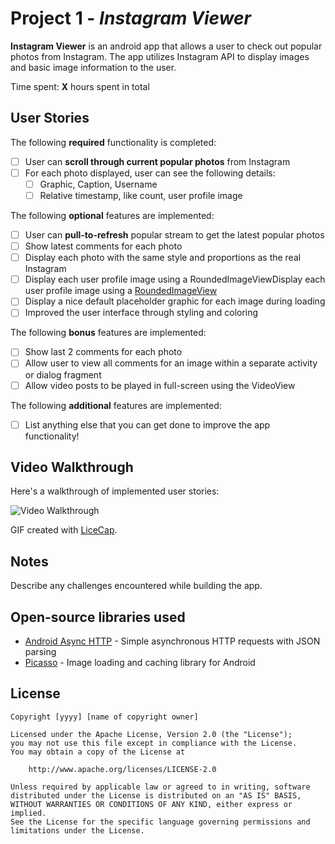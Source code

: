 # Project 1 - *Instagram Viewer*

**Instagram Viewer** is an android app that allows a user to check out popular photos from Instagram. The app utilizes Instagram API to display images and basic image information to the user.

Time spent: **X** hours spent in total

## User Stories

The following **required** functionality is completed:

* [ ] User can **scroll through current popular photos** from Instagram
* [ ] For each photo displayed, user can see the following details:
  * [ ] Graphic, Caption, Username
  * [ ] Relative timestamp, like count, user profile image

The following **optional** features are implemented:

* [ ] User can **pull-to-refresh** popular stream to get the latest popular photos
* [ ] Show latest comments for each photo
* [ ] Display each photo with the same style and proportions as the real Instagram
* [ ] Display each user profile image using a RoundedImageViewDisplay each user profile image using a [RoundedImageView](https://github.com/vinc3m1/RoundedImageView)
* [ ] Display a nice default placeholder graphic for each image during loading
* [ ] Improved the user interface through styling and coloring

The following **bonus** features are implemented:

* [ ] Show last 2 comments for each photo
* [ ] Allow user to view all comments for an image within a separate activity or dialog fragment
* [ ] Allow video posts to be played in full-screen using the VideoView

The following **additional** features are implemented:

* [ ] List anything else that you can get done to improve the app functionality!

## Video Walkthrough 

Here's a walkthrough of implemented user stories:

<img src='http://i.imgur.com/link/to/your/gif/file.gif' title='Video Walkthrough' width='' alt='Video Walkthrough' />

GIF created with [LiceCap](http://www.cockos.com/licecap/).

## Notes

Describe any challenges encountered while building the app.

## Open-source libraries used

- [Android Async HTTP](https://github.com/loopj/android-async-http) - Simple asynchronous HTTP requests with JSON parsing
- [Picasso](http://square.github.io/picasso/) - Image loading and caching library for Android

## License

    Copyright [yyyy] [name of copyright owner]

    Licensed under the Apache License, Version 2.0 (the "License");
    you may not use this file except in compliance with the License.
    You may obtain a copy of the License at

        http://www.apache.org/licenses/LICENSE-2.0

    Unless required by applicable law or agreed to in writing, software
    distributed under the License is distributed on an "AS IS" BASIS,
    WITHOUT WARRANTIES OR CONDITIONS OF ANY KIND, either express or implied.
    See the License for the specific language governing permissions and
    limitations under the License.
